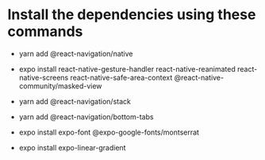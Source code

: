 # Install the dependencies using these commands

- yarn add @react-navigation/native

- expo install react-native-gesture-handler react-native-reanimated react-native-screens react-native-safe-area-context @react-native-community/masked-view

- yarn add @react-navigation/stack
- yarn add @react-navigation/bottom-tabs
- expo install expo-font @expo-google-fonts/montserrat
- expo install expo-linear-gradient
